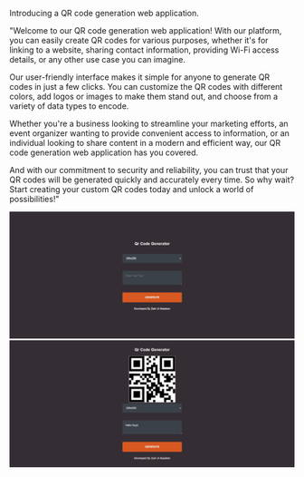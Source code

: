 Introducing a QR code generation web application.

"Welcome to our QR code generation web application! With our platform, you can easily create QR codes for various purposes, whether it's for linking to a website, sharing contact information, providing Wi-Fi access details, or any other use case you can imagine.

Our user-friendly interface makes it simple for anyone to generate QR codes in just a few clicks. You can customize the QR codes with different colors, add logos or images to make them stand out, and choose from a variety of data types to encode.

Whether you're a business looking to streamline your marketing efforts, an event organizer wanting to provide convenient access to information, or an individual looking to share content in a modern and efficient way, our QR code generation web application has you covered.

And with our commitment to security and reliability, you can trust that your QR codes will be generated quickly and accurately every time. So why wait? Start creating your custom QR codes today and unlock a world of possibilities!"

  <img src="img/QR Code Gen.png">

  
  <img src="img/Generated.png">
